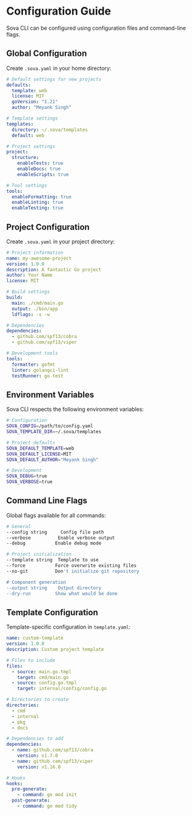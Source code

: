 # Configuration Guide

Sova CLI can be configured using configuration files and command-line flags.

## Global Configuration

Create `.sova.yaml` in your home directory:

```yaml
# Default settings for new projects
defaults:
  template: web
  license: MIT
  goVersion: "1.21"
  author: "Meyank Singh"

# Template settings
templates:
  directory: ~/.sova/templates
  default: web

# Project settings
project:
  structure:
    enableTests: true
    enableDocs: true
    enableScripts: true

# Tool settings
tools:
  enableFormatting: true
  enableLinting: true
  enableTesting: true
```

## Project Configuration

Create `.sova.yaml` in your project directory:

```yaml
# Project information
name: my-awesome-project
version: 1.0.0
description: A fantastic Go project
author: Your Name
license: MIT

# Build settings
build:
  main: ./cmd/main.go
  output: ./bin/app
  ldflags: -s -w

# Dependencies
dependencies:
  - github.com/spf13/cobra
  - github.com/spf13/viper

# Development tools
tools:
  formatter: gofmt
  linter: golangci-lint
  testRunner: go test
```

## Environment Variables

Sova CLI respects the following environment variables:

```bash
# Configuration
SOVA_CONFIG=/path/to/config.yaml
SOVA_TEMPLATE_DIR=~/.sova/templates

# Project defaults
SOVA_DEFAULT_TEMPLATE=web
SOVA_DEFAULT_LICENSE=MIT
SOVA_DEFAULT_AUTHOR="Meyank Singh"

# Development
SOVA_DEBUG=true
SOVA_VERBOSE=true
```

## Command Line Flags

Global flags available for all commands:

```bash
# General
--config string     Config file path
--verbose          Enable verbose output
--debug           Enable debug mode

# Project initialization
--template string  Template to use
--force           Force overwrite existing files
--no-git          Don't initialize git repository

# Component generation
--output string    Output directory
--dry-run         Show what would be done
```

## Template Configuration

Template-specific configuration in `template.yaml`:

```yaml
name: custom-template
version: 1.0.0
description: Custom project template

# Files to include
files:
  - source: main.go.tmpl
    target: cmd/main.go
  - source: config.go.tmpl
    target: internal/config/config.go

# Directories to create
directories:
  - cmd
  - internal
  - pkg
  - docs

# Dependencies to add
dependencies:
  - name: github.com/spf13/cobra
    version: v1.7.0
  - name: github.com/spf13/viper
    version: v1.16.0

# Hooks
hooks:
  pre-generate:
    - command: go mod init
  post-generate:
    - command: go mod tidy
``` 
